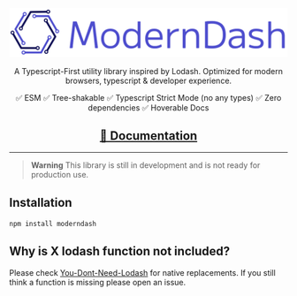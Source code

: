 ![ModernDash Logo](/website/src/assets/moderndashLogo.svg)

<p align=center>
  A Typescript-First utility library inspired by Lodash.
  Optimized for modern browsers, typescript & developer experience.
</p>
<p align=center>
  ✅ ESM
  ✅ Tree-shakable
  ✅ Typescript Strict Mode (no any types)
  ✅ Zero dependencies
  ✅ Hoverable Docs
</p>

<h2 align=center>
  <a href="https://moderndash.io" target="_blank">
       📓 Documentation
  </a>
</h2>

---

> **Warning**
> This library is still in development and is not ready for production use.

## Installation

```bash
npm install moderndash
```

## Why is X lodash function not included?
Please check [You-Dont-Need-Lodash](https://github.com/you-dont-need/You-Dont-Need-Lodash-Underscore) for native replacements.
If you still think a function is missing please open an issue.